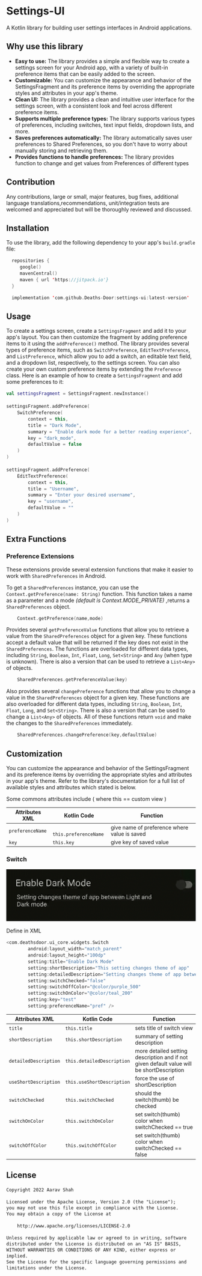 # Settings-UI

A Kotlin library for building user settings interfaces in Android applications.


## Why use this library

- **Easy to use:** The library provides a simple and flexible way to create a settings screen for your Android app,
    with a variety of built-in preference items that can be easily added to the screen.
- **Customizable:** You can customize the appearance and behavior of the SettingsFragment and its preference items by 
    overriding the appropriate styles and attributes in your app's theme.
- **Clean UI:** The library provides a clean and intuitive user interface for the settings screen, 
    with a consistent look and feel across different preference items.
- **Supports multiple preference types:** The library supports various types of preferences, including switches, text input fields,
    dropdown lists, and more.
- **Saves preferences automatically:** The library automatically saves user preferences to Shared Preferences,
    so you don't have to worry about manually storing and retrieving them.
- **Provides functions to handle preferences:** The library provides function to change and get values from Preferences of different types
    
 ## Contribution
  Any contributions, large or small, major features, bug fixes, additional language translations,recommendations,
  unit/integration tests are welcomed and appreciated but will be thoroughly reviewed and discussed.

## Installation

To use the library, add the following dependency to your app's `build.gradle` file:

```kotlin
  repositories {
     google()
     mavenCentral()
     maven { url 'https://jitpack.io'}          
  }
```

```kotlin
  implementation 'com.github.Deaths-Door:settings-ui:latest-version'
```


## Usage

To create a settings screen, create a `SettingsFragment` and add it to your app's layout. 
You can then customize the fragment by adding preference items to it using the `addPreference()` method. 
The library provides several types of preference items, such as `SwitchPreference`, `EditTextPreference`, and 
`ListPreference`, which allow you to add a switch, an editable text field, and a dropdown list, respectively, to the 
settings screen. You can also create your own custom preference items by extending the `Preference` class.
Here is an example of how to create a `SettingsFragment` and add some preferences to it:

```kotlin
val settingsFragment = SettingsFragment.newInstance()

settingsFragment.addPreference(
    SwitchPreference(
        context = this,
        title = "Dark Mode",
        summary = "Enable dark mode for a better reading experience",
        key = "dark_mode",
        defaultValue = false
    )
)

settingsFragment.addPreference(
    EditTextPreference(
        context = this,
        title = "Username",
        summary = "Enter your desired username",
        key = "username",
        defaultValue = ""
    )
)
```

## Extra Functions 

### Preference Extensions

These extensions provide several extension functions that make it easier to work with `SharedPreferences` in Android.

To get a `SharedPreferences` instance, you can use the `Context.getPreference(name: String)` function. This function takes a name as a parameter and a mode *(default is Context.MODE_PRIVATE)* ,returns a `SharedPreferences` object.

```kotlin
    Context.getPreference(name,mode) 
```

Provides several `getPreferenceValue` functions that allow you to retrieve a value from the `SharedPreferences` object for a given key. These functions accept a default value that will be returned if the key does not exist in the `SharedPreferences`. The functions are overloaded for different data types, including `String`, `Boolean`, `Int`, `Float`, `Long`, `Set<String>` and `Any` (when type is unknown). There is also a version that can be used to retrieve a `List<Any>` of objects.

```kotlin
    SharedPreferences.getPreferenceValue(key)
```

Also provides several `changePreference` functions that allow you to change a value in the `SharedPreferences` object for a given key. These functions are also overloaded for different data types, including `String`, `Boolean`, `Int`, `Float`, `Long`, and `Set<String>`. There is also a version that can be used to change a `List<Any>` of objects. All of these functions return `void` and make the changes to the `SharedPreferences` immediately.

```kotlin
    SharedPreferences.changePreference(key,defaultValue)
```


## Customization

You can customize the appearance and behavior of the SettingsFragment and its preference items by overriding the
appropriate styles and attributes in your app's theme. Refer to the library's documentation for a full list of available 
styles and attributes which stated is below.

Some commons attributes include ( where this == custom view )


Attributes XML   | Kotlin Code   | Function      |
| -------------  | ------------- | --------------|
| `preferenceName` | ``` this.preferenceName```  | give name of preference where value is saved|
| `key`        | `this.key`  | give key of saved value |

### Switch 

![Demo of my project](images/setting_switch.gif)

Define in XML


```kotlin
<com.deathsdoor.ui_core.widgets.Switch
        android:layout_width="match_parent"
        android:layout_height="100dp"
        setting:title="Enable Dark Mode"
        setting:shortDescription="This setting changes theme of app"
        setting:detailedDescription="Setting changes theme of app between Light and Dark mode"
        setting:switchChecked="false"
        setting:switchOffColor="@color/purple_500"
        setting:switchOnColor="@color/teal_200"
        setting:key="test"
        setting:preferenceName="pref" />

```

Attributes XML | Kotlin Code   | Function      |
| -------------  | ------------- |--------------|
| `title` |` this.title ` | sets title of switch view |
| `shortDescription` | ` this.shortDescription `| summary of setting description  |
| `detailedDescription` | `this.detailedDescription` | more detailed setting description and if not given default value will be shortDescription  |
| `useShortDescription` | `this.useShortDescription` | force the use of shortDescription |
| `switchChecked` | `this.switchChecked` | should the switch(thumb) be checked|
| `switchOnColor` | `this.switchOnColor` | set switch(thumb) color when switchChecked == true |
| `switchOffColor` | `this.switchOffColor` | set switch(thumb) color when switchChecked == false |


## License

```
Copyright 2022 Aarav Shah

Licensed under the Apache License, Version 2.0 (the "License");
you may not use this file except in compliance with the License.
You may obtain a copy of the License at

    http://www.apache.org/licenses/LICENSE-2.0

Unless required by applicable law or agreed to in writing, software
distributed under the License is distributed on an "AS IS" BASIS,
WITHOUT WARRANTIES OR CONDITIONS OF ANY KIND, either express or implied.
See the License for the specific language governing permissions and
limitations under the License.
```
